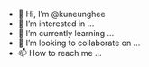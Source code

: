 - 👋 Hi, I’m @kuneunghee
- 👀 I’m interested in ...
- 🌱 I’m currently learning ...
- 💞️ I’m looking to collaborate on ...
- 📫 How to reach me ...

<!---
kuneunghee/kuneunghee is a ✨ special ✨ repository because its `README.md` (this file) appears on your GitHub profile.
You can click the Preview link to take a look at your changes.
--->
